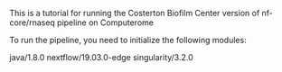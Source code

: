 This is a tutorial for running the Costerton Biofilm Center version of nf-core/rnaseq pipeline on Computerome

To run the pipeline, you need to initialize the following modules:

java/1.8.0
nextflow/19.03.0-edge
singularity/3.2.0







